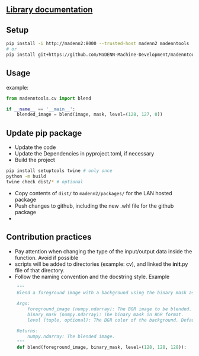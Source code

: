 ## [Library documentation](doc/library_documentation.md)

## Setup

```bash
pip install -i http://madenn2:8000 --trusted-host madenn2 madenntools
# or
pip install git+https://github.com/MaDENN-Machine-Development/madenntools
```

## Usage

example: 
```python
from madenntools.cv import blend

if __name__ == '__main__':
    blended_image = blend(image, mask, level=(128, 127, 0))
```

## Update pip package

- Update the code
- Update the Dependencies in pyproject.toml, if necessary
- Build the project
  
```bash
pip install setuptools twine # only once
python -m build
twine check dist/* # optional
```

- Copy contents of `dist/` to `madenn2/packages/` for the LAN hosted package
- Push changes to github, including the new .whl file for the github package
- 

## Contribution practices
- Pay attention when changing the type of the input/output data inside the function. Avoid if possible 
- scripts will be added to directories (example: cv), and linked the __init__.py file of that directory. 
- Follow the naming convention and the docstring style. Example

```python
    """   
    Blend a foreground image with a background using the binary mask as the alpha channel.

    Args:
        foreground_image (numpy.ndarray): The BGR image to be blended.
        binary_mask (numpy.ndarray): The binary mask in BGR format.
        level (tuple, optional): The BGR color of the background. Defaults to (128, 128, 128).

    Returns:
        numpy.ndarray: The blended image.
    """
    def blend(foreground_image, binary_mask, level=(128, 128, 128)):
```
